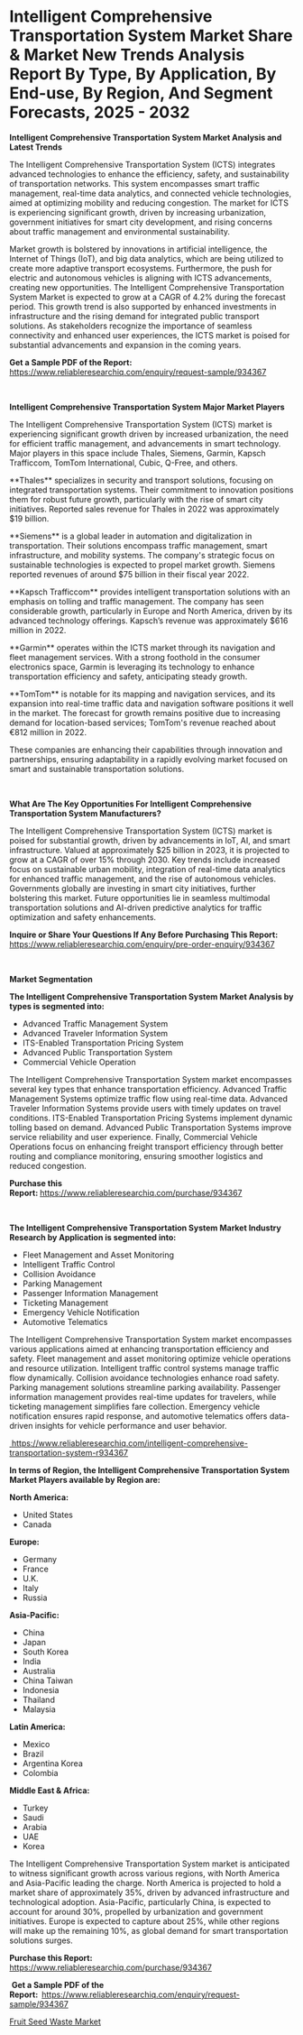 <p><h1>Intelligent Comprehensive Transportation System Market Share & Market New Trends Analysis Report By Type, By Application, By End-use, By Region, And Segment Forecasts, 2025 - 2032</h1></p><p><strong>Intelligent Comprehensive Transportation System Market Analysis and Latest Trends</strong></p>
<p><p>The Intelligent Comprehensive Transportation System (ICTS) integrates advanced technologies to enhance the efficiency, safety, and sustainability of transportation networks. This system encompasses smart traffic management, real-time data analytics, and connected vehicle technologies, aimed at optimizing mobility and reducing congestion. The market for ICTS is experiencing significant growth, driven by increasing urbanization, government initiatives for smart city development, and rising concerns about traffic management and environmental sustainability.</p><p>Market growth is bolstered by innovations in artificial intelligence, the Internet of Things (IoT), and big data analytics, which are being utilized to create more adaptive transport ecosystems. Furthermore, the push for electric and autonomous vehicles is aligning with ICTS advancements, creating new opportunities. The Intelligent Comprehensive Transportation System Market is expected to grow at a CAGR of 4.2% during the forecast period. This growth trend is also supported by enhanced investments in infrastructure and the rising demand for integrated public transport solutions. As stakeholders recognize the importance of seamless connectivity and enhanced user experiences, the ICTS market is poised for substantial advancements and expansion in the coming years.</p></p>
<p><strong>Get a Sample PDF of the Report:&nbsp;</strong> <a href="https://www.reliableresearchiq.com/enquiry/request-sample/934367?utm_campaign=3193&utm_medium=2&utm_source=Github&utm_content=ia&utm_term=07032025&utm_id=intelligent-comprehensive-transportation-system">https://www.reliableresearchiq.com/enquiry/request-sample/934367</a></p>
<p>&nbsp;</p>
<p><strong>Intelligent Comprehensive Transportation System Major Market Players</strong></p>
<p><p>The Intelligent Comprehensive Transportation System (ICTS) market is experiencing significant growth driven by increased urbanization, the need for efficient traffic management, and advancements in smart technology. Major players in this space include Thales, Siemens, Garmin, Kapsch Trafficcom, TomTom International, Cubic, Q-Free, and others.</p><p>**Thales** specializes in security and transport solutions, focusing on integrated transportation systems. Their commitment to innovation positions them for robust future growth, particularly with the rise of smart city initiatives. Reported sales revenue for Thales in 2022 was approximately $19 billion.</p><p>**Siemens** is a global leader in automation and digitalization in transportation. Their solutions encompass traffic management, smart infrastructure, and mobility systems. The company's strategic focus on sustainable technologies is expected to propel market growth. Siemens reported revenues of around $75 billion in their fiscal year 2022.</p><p>**Kapsch Trafficcom** provides intelligent transportation solutions with an emphasis on tolling and traffic management. The company has seen considerable growth, particularly in Europe and North America, driven by its advanced technology offerings. Kapsch’s revenue was approximately $616 million in 2022.</p><p>**Garmin** operates within the ICTS market through its navigation and fleet management services. With a strong foothold in the consumer electronics space, Garmin is leveraging its technology to enhance transportation efficiency and safety, anticipating steady growth.</p><p>**TomTom** is notable for its mapping and navigation services, and its expansion into real-time traffic data and navigation software positions it well in the market. The forecast for growth remains positive due to increasing demand for location-based services; TomTom's revenue reached about €812 million in 2022.</p><p>These companies are enhancing their capabilities through innovation and partnerships, ensuring adaptability in a rapidly evolving market focused on smart and sustainable transportation solutions.</p></p>
<p>&nbsp;</p>
<p><strong>What Are The Key Opportunities For Intelligent Comprehensive Transportation System Manufacturers?</strong></p>
<p><p>The Intelligent Comprehensive Transportation System (ICTS) market is poised for substantial growth, driven by advancements in IoT, AI, and smart infrastructure. Valued at approximately $25 billion in 2023, it is projected to grow at a CAGR of over 15% through 2030. Key trends include increased focus on sustainable urban mobility, integration of real-time data analytics for enhanced traffic management, and the rise of autonomous vehicles. Governments globally are investing in smart city initiatives, further bolstering this market. Future opportunities lie in seamless multimodal transportation solutions and AI-driven predictive analytics for traffic optimization and safety enhancements.</p></p>
<p><strong>Inquire or Share Your Questions If Any Before Purchasing This Report:</strong> <a href="https://www.reliableresearchiq.com/enquiry/pre-order-enquiry/934367?utm_campaign=3193&utm_medium=2&utm_source=Github&utm_content=ia&utm_term=07032025&utm_id=intelligent-comprehensive-transportation-system">https://www.reliableresearchiq.com/enquiry/pre-order-enquiry/934367</a></p>
<p>&nbsp;</p>
<p><strong>Market Segmentation</strong></p>
<p><strong>The Intelligent Comprehensive Transportation System Market Analysis by types is segmented into:</strong></p>
<p><ul><li>Advanced Traffic Management System</li><li>Advanced Traveler Information System</li><li>ITS-Enabled Transportation Pricing System</li><li>Advanced Public Transportation System</li><li>Commercial Vehicle Operation</li></ul></p>
<p><p>The Intelligent Comprehensive Transportation System market encompasses several key types that enhance transportation efficiency. Advanced Traffic Management Systems optimize traffic flow using real-time data. Advanced Traveler Information Systems provide users with timely updates on travel conditions. ITS-Enabled Transportation Pricing Systems implement dynamic tolling based on demand. Advanced Public Transportation Systems improve service reliability and user experience. Finally, Commercial Vehicle Operations focus on enhancing freight transport efficiency through better routing and compliance monitoring, ensuring smoother logistics and reduced congestion.</p></p>
<p><strong>Purchase this Report:&nbsp;</strong><a href="https://www.reliableresearchiq.com/purchase/934367?utm_campaign=3193&utm_medium=2&utm_source=Github&utm_content=ia&utm_term=07032025&utm_id=intelligent-comprehensive-transportation-system">https://www.reliableresearchiq.com/purchase/934367</a></p>
<p>&nbsp;</p>
<p><strong>The Intelligent Comprehensive Transportation System Market Industry Research by Application is segmented into:</strong></p>
<p><ul><li>Fleet Management and Asset Monitoring</li><li>Intelligent Traffic Control</li><li>Collision Avoidance</li><li>Parking Management</li><li>Passenger Information Management</li><li>Ticketing Management</li><li>Emergency Vehicle Notification</li><li>Automotive Telematics</li></ul></p>
<p><p>The Intelligent Comprehensive Transportation System market encompasses various applications aimed at enhancing transportation efficiency and safety. Fleet management and asset monitoring optimize vehicle operations and resource utilization. Intelligent traffic control systems manage traffic flow dynamically. Collision avoidance technologies enhance road safety. Parking management solutions streamline parking availability. Passenger information management provides real-time updates for travelers, while ticketing management simplifies fare collection. Emergency vehicle notification ensures rapid response, and automotive telematics offers data-driven insights for vehicle performance and user behavior.</p></p>
<p><a href="https://www.reliableresearchiq.com/intelligent-comprehensive-transportation-system-r934367?utm_campaign=3193&utm_medium=2&utm_source=Github&utm_content=ia&utm_term=07032025&utm_id=intelligent-comprehensive-transportation-system">&nbsp;https://www.reliableresearchiq.com/intelligent-comprehensive-transportation-system-r934367</a></p>
<p><strong>In terms of Region, the Intelligent Comprehensive Transportation System Market Players available by Region are:</strong></p>
<p>
    <p> <strong> North America: </strong>
        <ul>
            <li>United States</li>
            <li>Canada</li>
        </ul>
        </p> 
    <p> <strong> Europe: </strong>
        <ul>
            <li>Germany</li>
            <li>France</li>
            <li>U.K.</li>
            <li>Italy</li>
            <li>Russia</li>
        </ul>
        </p> 
    <p> <strong> Asia-Pacific: </strong>
        <ul>
            <li>China</li>
            <li>Japan</li>
            <li>South Korea</li>
            <li>India</li>
            <li>Australia</li>
            <li>China Taiwan</li>
            <li>Indonesia</li>
            <li>Thailand</li>
            <li>Malaysia</li>
        </ul>
        </p> 
    <p> <strong> Latin America: </strong>
        <ul>
            <li>Mexico</li>
            <li>Brazil</li>
            <li>Argentina Korea</li>
            <li>Colombia</li>
        </ul>
        </p> 
    <p> <strong> Middle East & Africa: </strong>
        <ul>
            <li>Turkey</li>
            <li>Saudi</li>
            <li>Arabia</li>
            <li>UAE</li>
            <li>Korea</li>
        </ul>
    </p>
    </p>
<p><p>The Intelligent Comprehensive Transportation System market is anticipated to witness significant growth across various regions, with North America and Asia-Pacific leading the charge. North America is projected to hold a market share of approximately 35%, driven by advanced infrastructure and technological adoption. Asia-Pacific, particularly China, is expected to account for around 30%, propelled by urbanization and government initiatives. Europe is expected to capture about 25%, while other regions will make up the remaining 10%, as global demand for smart transportation solutions surges.</p></p>
<p><strong>Purchase this Report: </strong><a href="https://www.reliableresearchiq.com/purchase/934367?utm_campaign=3193&utm_medium=2&utm_source=Github&utm_content=ia&utm_term=07032025&utm_id=intelligent-comprehensive-transportation-system">https://www.reliableresearchiq.com/purchase/934367</a></p>
<p>&nbsp;<strong>Get a Sample PDF of the Report:&nbsp;&nbsp;</strong><a href="https://www.reliableresearchiq.com/enquiry/request-sample/934367?utm_campaign=3193&utm_medium=2&utm_source=Github&utm_content=ia&utm_term=07032025&utm_id=intelligent-comprehensive-transportation-system">https://www.reliableresearchiq.com/enquiry/request-sample/934367</a></p>
<p><strong></strong></p>
<p><p><a href="https://github.com/hammelximalschid/Market-Research-Report-List-1/blob/main/fruit-seed-waste-market.md?utm_campaign=3193&utm_medium=2&utm_source=Github&utm_content=ia&utm_term=07032025&utm_id=intelligent-comprehensive-transportation-system">Fruit Seed Waste Market</a></p></p>